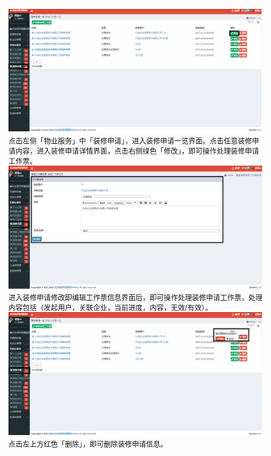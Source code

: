 ![](/assets/装修申请21.png)点击左侧「物业服务」中「装修申请」，进入装修申请一览界面。点击任意装修申请内容，进入装修申请详情界面，点击右侧绿色「修改」，即可操作处理装修申请工作票。![](/assets/装修申请7.png)进入装修申请修改即编辑工作票信息界面后，即可操作处理装修申请工作票，处理内容包括（发起用户，关联企业，当前进度，内容，无效/有效）。![](/assets/装修申请22.png)点击左上方红色「删除」，即可删除装修申请信息。

